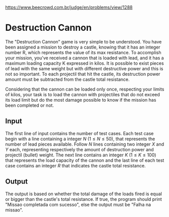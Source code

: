 https://www.beecrowd.com.br/judge/en/problems/view/1288

# Destruction Cannon

The "Destruction Cannon" game is very simple to be understood. You have been
assigned a mission to destroy a castle, knowing that it has an integer number
R, which represents the value of its max resistance. To accomplish your
mission, you've received a cannon that is loaded with lead, and it has a
maximum loading capacity K expressed in kilos. It is possible to exist pieces
of lead with the same weight but with different destructive power and this is
not so important. To each projectil that hit the castle, its destruction power
amount must be subtracted from the castle total resistance.

Considering that the cannon can be loaded only once, respecting your limits of
kilos, your task is to load the cannon with projectiles that do not exceed its
load limit but do the most damage possible to know if the mission has been
completed or not.

## Input

The first line of input contains the number of test cases. Each test case
begin with a line containing a integer $N$ ($1 \leq N \leq 50$), that
represents the number of lead pieces available. Follow $N$ lines containing two
integer $X$ and $Y$ each, representing respectively the amount of destruction
power and projectil (bullet) weight. The next line contains an integer $K$
($1 \leq K \leq 100$) that represents the load capacity of the cannon and the
last line of each test case contains an integer $R$ that indicates the castle
total resistance.

## Output

The output is based on whether the total damage of the loads fired is equal or
bigger than the castle's total resistance. If true, the program should print
"Missao completada com sucesso", else the output must be "Falha na missao".
